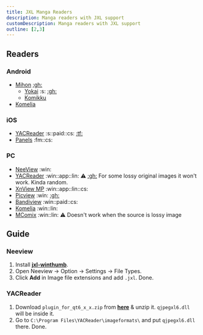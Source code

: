 ```yaml
---
title: JXL Manga Readers
description: Manga readers with JXL support
customDescription: Manga readers with JXL support
outline: [2,3]
---
```


<GradientCard title="JXL Manga Readers" description="Manga readers with JXL support for Android, iOS & PC" theme="turquoise" variant="thin"/>

## Readers

### Android
- [Mihon](https://mihon.app/) [:gh:](https://github.com/mihonapp/mihon)
  - [Yokai](https://mihon.app/forks/Yokai/) :s: [:gh:](https://github.com/null2264/yokai)
  - [Komikku](https://github.com/komikku-app/komikku)
- [Komelia](https://github.com/Snd-R/Komelia) <Badge type="info" text="Komga" />

### iOS
- [YACReader](https://apps.apple.com/app/id635717885) :s::paid::cs: [:tf:](https://testflight.apple.com/join/5zhB7sRP)
- [Panels](https://apps.apple.com/us/app/panels-comic-reader/id1236567663) :fm::cs:

### PC
- [NeeView](https://bitbucket.org/neelabo/neeview/wiki/Home) :win:
- [YACReader](https://www.yacreader.com/) :win::app::lin: :warning: [:gh:](https://github.com/YACReader/yacreader) <tooltip>For some lossy original images it won't work. Kinda random.</tooltip>
- [XnView MP](https://www.xnview.com/en/xnviewmp/) :win::app::lin::cs:
- [Picview](https://picview.org/) :win: [:gh:](https://github.com/Ruben2776/PicView/)
- [Bandiview](https://en.bandisoft.com/bandiview/) :win::paid::cs:
- [Komelia](https://github.com/Snd-R/Komelia) :win::lin: <Badge type="info" text="Komga" />
- [MComix](https://sourceforge.net/projects/mcomix/files/) :win::lin: :warning: <tooltip>Doesn't work when the source is lossy image</tooltip>


## Guide

### Neeview
1. Install [**jxl-winthumb**](https://github.com/saschanaz/jxl-winthumb).
2. Open Neeview -> Option -> Settings -> File Types.
3. Click **Add** in Image file extensions and add `.jxl`. Done.

### YACReader
1. Download `plugin_for_qt6_x_x.zip` from [**here**](https://github.com/novomesk/qt-jpegxl-image-plugin) & unzip it. `qjpegxl6.dll` will be inside it.
2. Go to `C:\Program Files\YACReader\imageformats\` and put `qjpegxl6.dll` there. Done.